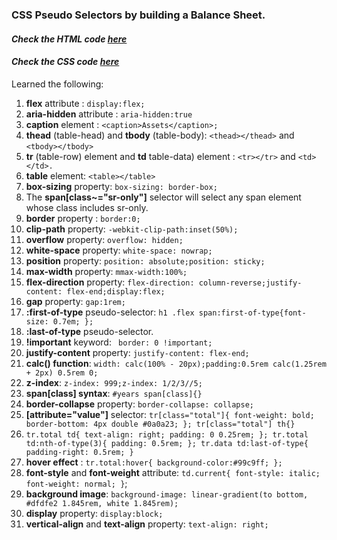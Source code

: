 ### CSS Pseudo Selectors by building a Balance Sheet.

#### <i>Check the HTML code [here](./index.html)</i>  
#### <i>Check the CSS code [here](./styles.css)</i>

Learned the following:

1. **flex** attribute : `display:flex;`
2. **aria-hidden** attribute : `aria-hidden:true`
3. **caption** element : `<caption>Assets</caption>;`
4. **thead** (table-head) and **tbody** (table-body): `<thead></thead>` and `<tbody></tbody>`
5. **tr** (table-row) element and **td** table-data) element : `<tr></tr>` and `<td></td>.`
6. **table** element: `<table></table>`
7. **box-sizing** property: `box-sizing: border-box;`
8. The **span[class~="sr-only"]** selector will select any span element whose class includes sr-only.
9. **border** property : `border:0;`  
10. **clip-path** property: `-webkit-clip-path:inset(50%);`
11. **overflow** property: `overflow: hidden;`
12. **white-space** property: `white-space: nowrap;`
13. **position** property: `position: absolute;position: sticky;`
14. **max-width** property: `mmax-width:100%;`
15. **flex-direction** property: `flex-direction: column-reverse;justify-content: flex-end;display:flex;`
16. **gap** property: `gap:1rem;`
17. **:first-of-type** pseudo-selector: `h1 .flex span:first-of-type{font-size: 0.7em;
};`
18. **:last-of-type** pseudo-selector.
19. **!important** keyword: ` border: 0 !important;`
20. **justify-content** property: `justify-content: flex-end;`
21. **calc() function**: `width: calc(100% - 20px);padding:0.5rem calc(1.25rem + 2px) 0.5rem 0;`
22. **z-index**: `z-index: 999;z-index: 1/2/3//5;`
23. **span[class] syntax**: `#years span[class]{}`
24. **border-collapse** property: `border-collapse: collapse;`
25. **[attribute="value"]** selector: `tr[class="total"]{ font-weight: bold;
   border-bottom: 4px double #0a0a23;
}; tr[class="total"] th{}`
26. `tr.total td{
  text-align: right;
  padding: 0 0.25rem;
}; tr.total td:nth-of-type(3){
  padding: 0.5rem;
}; tr.data td:last-of-type{
  padding-right: 0.5rem;
}`
27. **hover effect** : `tr.total:hover{
  background-color:#99c9ff;
};`
28. **font-style** and **font-weight** attribute: `td.current{
  font-style: italic; font-weight: normal;
}`;
29. **background image**: `background-image: linear-gradient(to bottom, #dfdfe2 1.845rem, white 1.845rem);`
30. **display** property: `display:block;`
31. **vertical-align** and **text-align** property: `text-align: right;`

